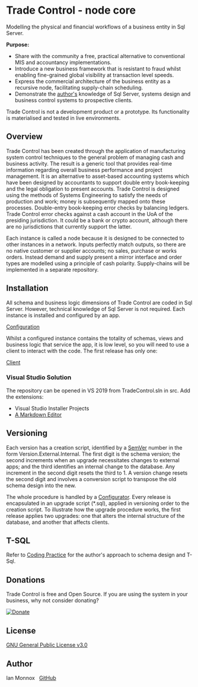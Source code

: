 # Trade Control - node core

Modelling the physical and financial workflows of a business entity in Sql Server. 

**Purpose:**

- Share with the community a free, practical alternative to conventional MIS and accountancy implementations.
- Introduce a new business framework that is resistant to fraud whilst enabling fine-grained global visibility at transaction level speeds.
- Express the commercial architecture of the business entity as a recursive node, facilitating supply-chain scheduling.
- Demonstrate the [author's](#author) knowledge of Sql Server, systems design and business control systems to prospective clients.

Trade Control is not a development product or a prototype. Its functionality is materialised and tested in live environments.

## Overview

Trade Control has been created through the application of manufacturing system control techniques to the general problem of managing cash and business activity.  The result is a generic tool that provides real-time information regarding overall business performance and project management.  It is an alternative to asset-based accounting systems which have been designed by accountants to support double entry book-keeping and the legal obligation to present accounts. Trade Control is designed using the methods of Systems Engineering to satisfy the needs of production and work; money is subsequently mapped onto these processes.  Double-entry book-keeping error checks by balancing ledgers. Trade Control error checks against a cash account in the UoA of the presiding jurisdiction. It could be a bank or crypto account, although there are no jurisdictions that currently support the latter.

Each instance is called a node because it is designed to be connected to other instances in a network. Inputs perfectly match outputs, so there are no native customer or supplier accounts; no sales, purchase or works orders. Instead demand and supply present a mirror interface and order types are modelled using a principle of cash polarity. Supply-chains will be implemented in a separate repository.

## Installation

All schema and business logic dimensions of Trade Control are coded in Sql Server. However, technical knowledge of Sql Server is not required. Each instance is installed and configured by an app.

[Configuration](docs/tc_nodecore_config.md)

Whilst a configured instance contains the totality of schemas, views and business logic that service the app, it is low level, so you will need to use a client to interact with the code. The first release has only one:

[Client](https://github.com/tradecontrol/tc-office)


### Visual Studio Solution

The repository can be opened in VS 2019 from TradeControl.sln in src. 
Add the extensions:

- Visual Studio Installer Projects
- [A Markdown Editor](https://github.com/madskristensen/MarkdownEditor)

## Versioning

Each version has a creation script, identified by a [SemVer](http://semver.org/) number in the form Version.External.Internal. The first digit is the schema version; the second increments when an upgrade necessitates changes to external apps; and the third identifies an internal change to the database. Any increment in the second digit resets the third to 1. A version change resets the second digit and involves a conversion script to transpose the old schema design into the new.

The whole procedure is handled by a [Configurator](docs/tc_nodecore_config.md). Every release is encapsulated in an upgrade script (*.sql), applied in versioning order to the creation script. To illustrate how the upgrade procedure works, the first release applies two upgrades: one that alters the internal structure of the database, and another that affects clients. 

## T-SQL

Refer to [Coding Practice](docs/tc_coding_practice.md) for the author's approach to schema design and T-Sql.

## Donations

Trade Control is free and Open Source. If you are using the system in your business, why not consider donating? 

[![Donate](https://www.paypalobjects.com/en_US/i/btn/btn_donate_SM.gif)](https://www.paypal.com/cgi-bin/webscr?cmd=_s-xclick&hosted_button_id=C55YGUTBJ4N36)

## License

[GNU General Public License v3.0](https://www.gnu.org/licenses/gpl-3.0.en.html) 

## Author

Ian Monnox
&nbsp; [GitHub](https://github.com/iamonnox)


